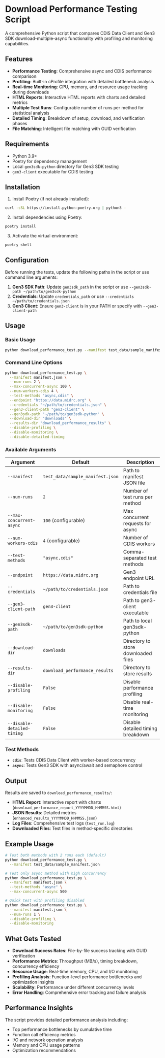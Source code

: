 # Download Performance Testing Script

A comprehensive Python script that compares CDIS Data Client and Gen3 SDK download-multiple-async functionality with profiling and monitoring capabilities.

## Features

- **Performance Testing**: Comprehensive async and CDIS performance comparison
- **Profiling**: Built-in cProfile integration with detailed bottleneck analysis
- **Real-time Monitoring**: CPU, memory, and resource usage tracking during downloads
- **HTML Reports**: Interactive HTML reports with charts and detailed metrics
- **Multiple Test Runs**: Configurable number of runs per method for statistical analysis
- **Detailed Timing**: Breakdown of setup, download, and verification phases
- **File Matching**: Intelligent file matching with GUID verification

## Requirements

- Python 3.9+
- Poetry for dependency management
- Local `gen3sdk-python` directory for Gen3 SDK testing
- `gen3-client` executable for CDIS testing

## Installation

1. Install Poetry (if not already installed):

```bash
curl -sSL https://install.python-poetry.org | python3 -
```

2. Install dependencies using Poetry:

```bash
poetry install
```

3. Activate the virtual environment:

```bash
poetry shell
```

## Configuration

Before running the tests, update the following paths in the script or use command line arguments:

1. **Gen3 SDK Path**: Update `gen3sdk_path` in the script or use `--gen3sdk-path ~/path/to/gen3sdk-python`
2. **Credentials**: Update `credentials_path` or use `--credentials ~/path/to/credentials.json`
3. **Gen3 Client**: Ensure `gen3-client` is in your PATH or specify with `--gen3-client-path`

## Usage

### Basic Usage

```bash
python download_performance_test.py --manifest test_data/sample_manifest.json
```

### Command Line Options

```bash
python download_performance_test.py \
  --manifest manifest.json \
  --num-runs 2 \
  --max-concurrent-async 100 \
  --num-workers-cdis 4 \
  --test-methods "async,cdis" \
  --endpoint "https://data.midrc.org" \
  --credentials "~/path/to/credentials.json" \
  --gen3-client-path "gen3-client" \
  --gen3sdk-path "~/path/to/gen3sdk-python" \
  --download-dir "downloads" \
  --results-dir "download_performance_results" \
  --disable-profiling \
  --disable-monitoring \
  --disable-detailed-timing
```

### Available Arguments

| Argument                    | Default                          | Description                         |
| --------------------------- | -------------------------------- | ----------------------------------- |
| `--manifest`                | `test_data/sample_manifest.json` | Path to manifest JSON file          |
| `--num-runs`                | `2`                              | Number of test runs per method      |
| `--max-concurrent-async`    | `100` (configurable)             | Max concurrent requests for async   |
| `--num-workers-cdis`        | `4` (configurable)               | Number of CDIS workers              |
| `--test-methods`            | `"async,cdis"`                   | Comma-separated test methods        |
| `--endpoint`                | `https://data.midrc.org`         | Gen3 endpoint URL                   |
| `--credentials`             | `~/path/to/credentials.json`     | Path to credentials file            |
| `--gen3-client-path`        | `gen3-client`                    | Path to gen3-client executable      |
| `--gen3sdk-path`            | `~/path/to/gen3sdk-python`       | Path to local gen3sdk-python        |
| `--download-dir`            | `downloads`                      | Directory to store downloaded files |
| `--results-dir`             | `download_performance_results`   | Directory to store results          |
| `--disable-profiling`       | `False`                          | Disable performance profiling       |
| `--disable-monitoring`      | `False`                          | Disable real-time monitoring        |
| `--disable-detailed-timing` | `False`                          | Disable detailed timing breakdown   |

### Test Methods

- **`cdis`**: Tests CDIS Data Client with worker-based concurrency
- **`async`**: Tests Gen3 SDK with async/await and semaphore control

## Output

Results are saved to `download_performance_results/`:

- **HTML Report**: Interactive report with charts (`download_performance_report_YYYYMMDD_HHMMSS.html`)
- **JSON Results**: Detailed metrics (`enhanced_results_YYYYMMDD_HHMMSS.json`)
- **Log Files**: Comprehensive test logs (`test_run.log`)
- **Downloaded Files**: Test files in method-specific directories

## Example Usage

```bash
# Test both methods with 2 runs each (default)
python download_performance_test.py \
  --manifest test_data/sample_manifest.json

# Test only async method with high concurrency
python download_performance_test.py \
  --manifest manifest.json \
  --test-methods "async" \
  --max-concurrent-async 500

# Quick test with profiling disabled
python download_performance_test.py \
  --manifest manifest.json \
  --num-runs 1 \
  --disable-profiling \
  --disable-monitoring
```

## What Gets Tested

- **Download Success Rates**: File-by-file success tracking with GUID verification
- **Performance Metrics**: Throughput (MB/s), timing breakdown, concurrency efficiency
- **Resource Usage**: Real-time memory, CPU, and I/O monitoring
- **Profiling Analysis**: Function-level performance bottlenecks and optimization insights
- **Scalability**: Performance under different concurrency levels
- **Error Handling**: Comprehensive error tracking and failure analysis

## Performance Insights

The script provides detailed performance analysis including:

- Top performance bottlenecks by cumulative time
- Function call efficiency metrics
- I/O and network operation analysis
- Memory and CPU usage patterns
- Optimization recommendations
